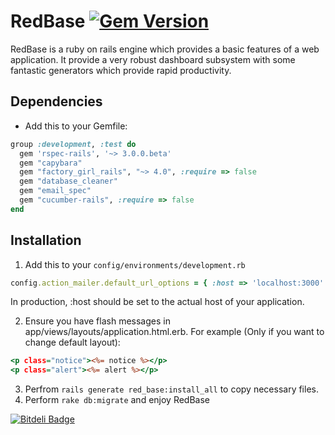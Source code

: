 # RedBase  [![Gem Version](https://badge.fury.io/rb/red_base.png)](http://badge.fury.io/rb/red_base)

RedBase is a ruby on rails engine which provides a basic features of a web application. It provide a very
robust dashboard subsystem with some fantastic generators which provide rapid productivity.

## Dependencies

* Add this to your Gemfile:

```ruby
group :development, :test do
  gem 'rspec-rails', '~> 3.0.0.beta'
  gem "capybara"
  gem "factory_girl_rails", "~> 4.0", :require => false
  gem "database_cleaner"
  gem "email_spec"
  gem "cucumber-rails", :require => false
end
```

## Installation

1. Add this to your `config/environments/development.rb`

```ruby
config.action_mailer.default_url_options = { :host => 'localhost:3000' }
```

In production, :host should be set to the actual host of your application.

2. Ensure you have flash messages in app/views/layouts/application.html.erb.
For example (Only if you want to change default layout):

```rhtml
<p class="notice"><%= notice %></p>
<p class="alert"><%= alert %></p>
```


3. Perfrom `rails generate red_base:install_all` to copy necessary files.
4. Perform `rake db:migrate` and enjoy RedBase


[![Bitdeli Badge](https://d2weczhvl823v0.cloudfront.net/Yellowen/red_base/trend.png)](https://bitdeli.com/free "Bitdeli Badge")

